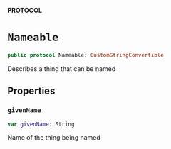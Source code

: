 **PROTOCOL**

# `Nameable`

```swift
public protocol Nameable: CustomStringConvertible
```

Describes a thing that can be named

## Properties
### `givenName`

```swift
var givenName: String
```

Name of the thing being named
